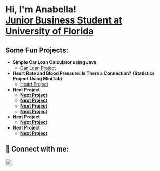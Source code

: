 <h1>Hi, I'm Anabella! <br/> <a href="www.linkedin.com/in/anabella-sabatino-87b747235/">Junior Business Student at University of Florida</a>

<h2>Some Fun Projects:</h2>

- <b>Simple Car Loan Calculator using Java</b>
  - [Car Loan Project](https://github.com/asabatinod/CarLoan-Project)
- <b>Heart Rate and Blood Pressure: Is There a Connection? (Statistics Project Using MiniTab)</b>
  - [Heart Project](https://docs.google.com/document/d/1i-xIcmIeN5YbN4KKAjrGBvarY83DhHN1/edit?usp=sharing&ouid=110194936942591363900&rtpof=true&sd=true) <b>
- <b>Next Project</b>
  - [Next Project](https://github.com/)
  - [Next Project](https://github.com/)
  - [Next Project](https://github.com/)
  - [Next Project](https://github.com/)
- <b>Next Project</b>
  - [Next Project](https://github.com/)
- <b>Next Project</b>
  - [Next Project](https://github.com/joshmadakor1/Package-Delivery-Pathfinding-Algorithm)


<h2> 🤳 Connect with me:</h2>


[<img align="left" alt="AnabellaSabatino | LinkedIn" width="22px" src="https://cdn.jsdelivr.net/npm/simple-icons@v3/icons/linkedin.svg" />][linkedin]



[linkedin]: [https://linkedin.com/in/anabellasabatino](https://www.linkedin.com/in/anabella-sabatino-87b747235/)

